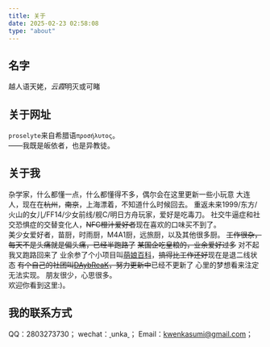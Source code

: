 ```yaml
---
title: 关于
date: 2025-02-23 02:58:08
type: "about"
---
```

## 名字
越人语天姥，*云霞*明灭或可睹

## 关于网址
`proselyte`来自希腊语`προσήλυτος`。    
——我既是皈依者，也是异教徒。

## 关于我
杂学家，什么都懂一点，什么都懂得不多，偶尔会在这里更新一些小玩意
大连人，现在在~~杭州~~，~~南京~~，上海漂着，不知道什么时候回去。 
重返未来1999/东方/火山的女儿/FF14/少女前线/舰C/明日方舟玩家，爱好是吃毒刀。
社交牛逼症和社交恐惧症的交替变化人，~~NFC橙汁爱好者~~现在喜欢的口味买不到了。       
美少女爱好者，苗厨，时雨厨，M4A1厨，远旅厨，以及其他很多厨。
~~工作很杂，每天不是头痛就是偏头痛，已经半跑路了~~
~~某国企吃皇粮的，业余爱好过多~~
对不起我又跑路回来了
业余参了个小项目叫[萌娘百科](https://zh.moegirl.org.cn/)，~~搞得比工作还好~~现在是退二线状态
~~有个自己的社团叫[DAybReaK](https://space.bilibili.com/2069845881)，努力更新中~~已经不更新了
心里的梦想看来注定无法实现。 
朋友很少，心思很多。        
欢迎你看到这里:)。

## 我的联系方式
QQ：2803273730；
wechat：<u> </u>unka<u> </u>；
Email：kwenkasumi@gmail.com；